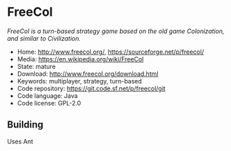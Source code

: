 # FreeCol

_FreeCol is a turn-based strategy game based on the old game Colonization, and similar to Civilization._

- Home: http://www.freecol.org/, https://sourceforge.net/p/freecol/
- Media: https://en.wikipedia.org/wiki/FreeCol
- State: mature
- Download: http://www.freecol.org/download.html
- Keywords: multiplayer, strategy, turn-based
- Code repository: https://git.code.sf.net/p/freecol/git
- Code language: Java
- Code license: GPL-2.0

## Building

Uses Ant

